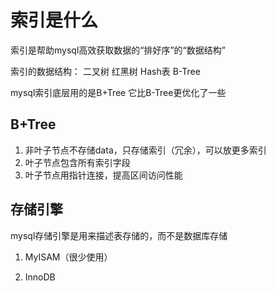 # 索引是什么

索引是帮助mysql高效获取数据的“排好序”的“数据结构”

索引的数据结构： 二叉树 红黑树 Hash表 B-Tree

mysql索引底层用的是B+Tree 它比B-Tree更优化了一些

## B+Tree
1. 非叶子节点不存储data，只存储索引（冗余），可以放更多索引
2. 叶子节点包含所有索引字段
3. 叶子节点用指针连接，提高区间访问性能

## 存储引擎

mysql存储引擎是用来描述表存储的，而不是数据库存储

1. MyISAM（很少使用）

2. InnoDB